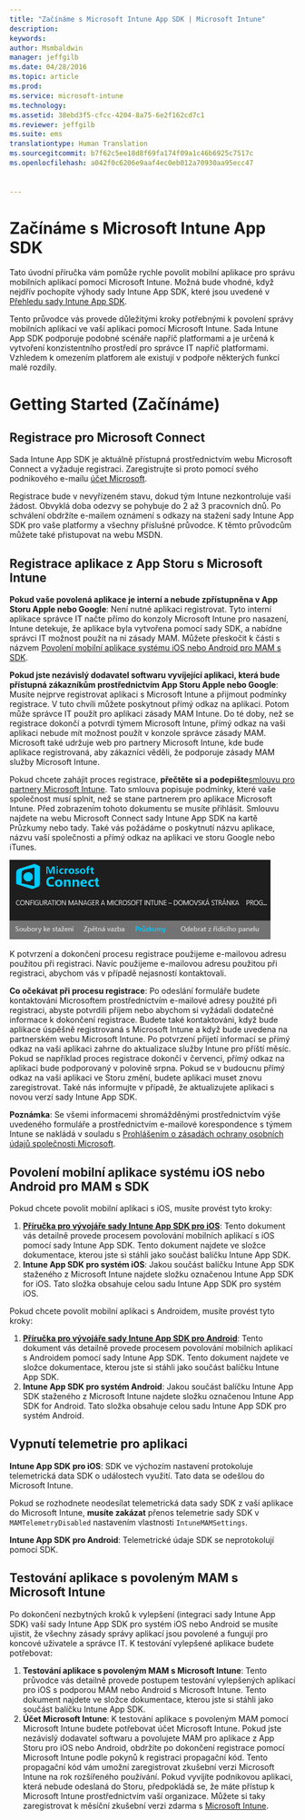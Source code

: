 ```yaml
---
title: "Začínáme s Microsoft Intune App SDK | Microsoft Intune"
description: 
keywords: 
author: Msmbaldwin
manager: jeffgilb
ms.date: 04/28/2016
ms.topic: article
ms.prod: 
ms.service: microsoft-intune
ms.technology: 
ms.assetid: 38ebd3f5-cfcc-4204-8a75-6e2f162cd7c1
ms.reviewer: jeffgilb
ms.suite: ems
translationtype: Human Translation
ms.sourcegitcommit: b7f62c5ee18d8f69fa174f09a1c46b6925c7517c
ms.openlocfilehash: a042f0c6206e9aaf4ec0eb012a70930aa95ecc47


---
```


# Začínáme s Microsoft Intune App SDK

Tato úvodní příručka vám pomůže rychle povolit mobilní aplikace pro správu mobilních aplikací pomocí Microsoft Intune. Možná bude vhodné, když nejdřív pochopíte výhody sady Intune App SDK, které jsou uvedené v [Přehledu sady Intune App SDK](intune-app-sdk.md).

Tento průvodce vás provede důležitými kroky potřebnými k povolení správy mobilních aplikací ve vaší aplikaci pomocí Microsoft Intune. Sada Intune App SDK podporuje podobné scénáře napříč platformami a je určená k vytvoření konzistentního prostředí pro správce IT napříč platformami. Vzhledem k omezením platforem ale existují v podpoře některých funkcí malé rozdíly.

# Getting Started (Začínáme)

## Registrace pro Microsoft Connect

Sada Intune App SDK je aktuálně přístupná prostřednictvím webu Microsoft Connect a vyžaduje registraci. Zaregistrujte si proto pomocí svého podnikového e-mailu [účet Microsoft](https://connect.microsoft.com/ConfigurationManagervnext/InvitationUse.aspx?ProgramID=8967&InvitationID=8967-YJYJ-8G6X).

Registrace bude v nevyřízeném stavu, dokud tým Intune nezkontroluje vaši žádost. Obvyklá doba odezvy se pohybuje do 2 až 3 pracovních dnů. Po schválení obdržíte e-mailem oznámení s odkazy na stažení sady Intune App SDK pro vaše platformy a všechny příslušné průvodce. K těmto průvodcům můžete také přistupovat na webu MSDN.

## Registrace aplikace z App Storu s Microsoft Intune

**Pokud vaše povolená aplikace je interní a nebude zpřístupněna v App Storu Apple nebo Google**: Není nutné aplikaci registrovat. Tyto interní aplikace správce IT načte přímo do konzoly Microsoft Intune pro nasazení, Intune detekuje, že aplikace byla vytvořena pomocí sady SDK, a nabídne správci IT možnost použít na ni zásady MAM. Můžete přeskočit k části s názvem [Povolení mobilní aplikace systému iOS nebo Android pro MAM s SDK](#enable-your-ios-or-android-mobile-app-for-mam-with-the-sdk).

**Pokud jste nezávislý dodavatel softwaru vyvíjející aplikaci, která bude přístupná zákazníkům prostřednictvím App Storu Apple nebo Google**: Musíte nejprve registrovat aplikaci s Microsoft Intune a přijmout podmínky registrace. V tuto chvíli můžete poskytnout přímý odkaz na aplikaci. Potom může správce IT použít pro aplikaci zásady MAM Intune. Do té doby, než se registrace dokončí a potvrdí týmem Microsoft Intune, přímý odkaz na vaši aplikaci nebude mít možnost použít v konzole správce zásady MAM. Microsoft také udržuje web pro partnery Microsoft Intune, kde bude aplikace registrovaná, aby zákazníci věděli, že podporuje zásady MAM služby Microsoft Intune.

Pokud chcete zahájit proces registrace, **přečtěte si a podepište**[smlouvu pro partnery Microsoft Intune](https://connect.microsoft.com/ConfigurationManagervnext/Survey/Survey.aspx?SurveyID=17806). Tato smlouva popisuje podmínky, které vaše společnost musí splnit, než se stane partnerem pro aplikace Microsoft Intune. Před zobrazením tohoto dokumentu se musíte přihlásit. Smlouvu najdete na webu Microsoft Connect sady Intune App SDK na kartě Průzkumy nebo tady. Také vás požádáme o poskytnutí názvu aplikace, názvu vaší společnosti a přímý odkaz na aplikaci ve storu Google nebo iTunes.

![Microsoft Connect](../media/microsoft-connect.png)

K potvrzení a dokončení procesu registrace použijeme e-mailovou adresu použitou při registraci. Navíc použijeme e-mailovou adresu použitou při registraci, abychom vás v případě nejasností kontaktovali.

**Co očekávat při procesu registrace**: Po odeslání formuláře budete kontaktováni Microsoftem prostřednictvím e-mailové adresy použité při registraci, abyste potvrdili příjem nebo abychom si vyžádali dodatečné informace k dokončení registrace. Budete také kontaktováni, když bude aplikace úspěšně registrovaná s Microsoft Intune a když bude uvedena na partnerském webu Microsoft Intune. Po potvrzení přijetí informací se přímý odkaz na vaši aplikaci zahrne do aktualizace služby Intune pro příští měsíc. Pokud se například proces registrace dokončí v červenci, přímý odkaz na aplikaci bude podporovaný v polovině srpna. Pokud se v budoucnu přímý odkaz na vaši aplikaci ve Storu změní, budete aplikaci muset znovu zaregistrovat. Také nás informujte v případě, že aktualizujete aplikaci s novou verzí sady Intune App SDK.

**Poznámka**: Se všemi informacemi shromážděnými prostřednictvím výše uvedeného formuláře a prostřednictvím e-mailové korespondence s týmem Intune se nakládá v souladu s [Prohlášením o zásadách ochrany osobních údajů společnosti Microsoft](https://www.microsoft.com/en-us/privacystatement/default.aspx).

## Povolení mobilní aplikace systému iOS nebo Android pro MAM s SDK

Pokud chcete povolit mobilní aplikaci s iOS, musíte provést tyto kroky:

1. **[Příručka pro vývojáře sady Intune App SDK pro iOS](intune-app-sdk-ios.md)**: Tento dokument vás detailně provede procesem povolování mobilních aplikací s iOS pomocí sady Intune App SDK. Tento dokument najdete ve složce dokumentace, kterou jste si stáhli jako součást balíčku Intune App SDK.
2. **Intune App SDK pro systém iOS**: Jakou součást balíčku Intune App SDK staženého z Microsoft Intune najdete složku označenou Intune App SDK for iOS. Tato složka obsahuje celou sadu Intune App SDK pro systém iOS.

Pokud chcete povolit mobilní aplikaci s Androidem, musíte provést tyto kroky:

1. **[Příručka pro vývojáře sady Intune App SDK pro Android](intune-app-sdk-android.md)**: Tento dokument vás detailně provede procesem povolování mobilních aplikací s Androidem pomocí sady Intune App SDK. Tento dokument najdete ve složce dokumentace, kterou jste si stáhli jako součást balíčku Intune App SDK.
2. **Intune App SDK pro systém Android**: Jakou součást balíčku Intune App SDK staženého z Microsoft Intune najdete složku označenou Intune App SDK for Android. Tato složka obsahuje celou sadu Intune App SDK pro systém Android.

## Vypnutí telemetrie pro aplikaci

**Intune App SDK pro iOS**: SDK ve výchozím nastavení protokoluje telemetrická data SDK o událostech využití. Tato data se odešlou do Microsoft Intune.

Pokud se rozhodnete neodesílat telemetrická data sady SDK z vaší aplikace do Microsoft Intune, **musíte zakázat** přenos telemetrie sady SDK v `MAMTelemetryDisabled` nastavením vlastnosti `IntuneMAMSettings`.

**Intune App SDK pro Android**: Telemetrické údaje SDK se neprotokolují pomocí SDK.

## Testování aplikace s povoleným MAM s Microsoft Intune

Po dokončení nezbytných kroků k vylepšení (integraci sady Intune App SDK) vaší sady Intune App SDK pro systém iOS nebo Android se musíte ujistit, že všechny zásady správy aplikací jsou povolené a fungují pro koncové uživatele a správce IT. K testování vylepšené aplikace budete potřebovat:

1. **Testování aplikace s povoleným MAM s Microsoft Intune**: Tento průvodce vás detailně provede postupem testování vylepšených aplikací pro iOS s podporou MAM nebo Android s Microsoft Intune. Tento dokument najdete ve složce dokumentace, kterou jste si stáhli jako součást balíčku Intune App SDK.
2. **Účet Microsoft Intune**: K testování aplikace s povoleným MAM pomocí Microsoft Intune budete potřebovat účet Microsoft Intune. Pokud jste nezávislý dodavatel softwaru a povolujete MAM pro aplikace z App Storu pro iOS nebo Android, obdržíte po dokončení registrace pomocí Microsoft Intune podle pokynů k registraci propagační kód. Tento propagační kód vám umožní zaregistrovat zkušební verzi Microsoft Intune na rok rozšířeného používání. Pokud vyvíjíte podnikovou aplikaci, která nebude odeslaná do Storu, předpokládá se, že máte přístup k Microsoft Intune prostřednictvím vaší organizace. Můžete si taky zaregistrovat k měsíční zkušební verzi zdarma s [Microsoft Intune](https://portal.office.com/Signup/Signup.aspx?OfferId=40BE278A-DFD1-470a-9EF7-9F2596EA7FF9&dl=INTUNE_A&ali=1#0).




<!--HONumber=Jul16_HO3-->


